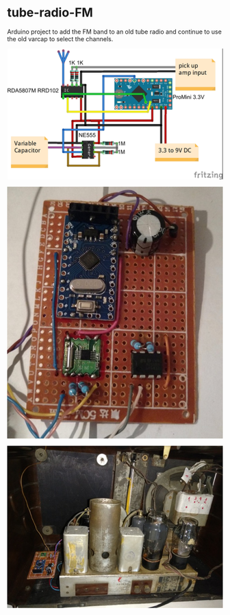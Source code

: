 # tube-radio-FM

Arduino project to add the FM band to an old tube radio and continue to use the old varcap to select the channels.


![schematic](/tube-radio-FM.jpg)

![the board](/FMmoduleBoard.jpg)

![board connected](/FMmoduleConnected.jpg)


